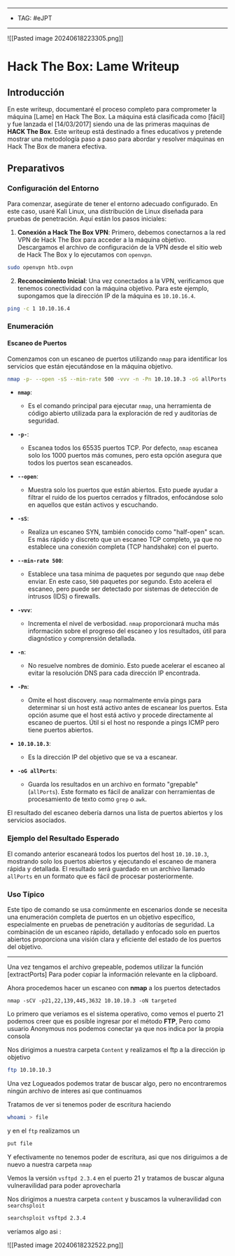 
---
- TAG: #eJPT
----
![[Pasted image 20240618223305.png]]
# Hack The Box: Lame Writeup

## Introducción

En este writeup, documentaré el proceso completo para comprometer la máquina [Lame] en Hack The Box. La máquina está clasificada como [fácil] y fue lanzada el [14/03/2017] siendo una de las primeras maquinas de **HACK The Box**. Este writeup está destinado a fines educativos y pretende mostrar una metodología paso a paso para abordar y resolver máquinas en Hack The Box de manera efectiva.

## Preparativos

### Configuración del Entorno

Para comenzar, asegúrate de tener el entorno adecuado configurado. En este caso, usaré Kali Linux, una distribución de Linux diseñada para pruebas de penetración. Aquí están los pasos iniciales:

1. **Conexión a Hack The Box VPN**: Primero, debemos conectarnos a la red VPN de Hack The Box para acceder a la máquina objetivo. Descargamos el archivo de configuración de la VPN desde el sitio web de Hack The Box y lo ejecutamos con `openvpn`.
    
```sh
sudo openvpn htb.ovpn
````
    
2. **Reconocimiento Inicial**: Una vez conectados a la VPN, verificamos que tenemos conectividad con la máquina objetivo. Para este ejemplo, supongamos que la dirección IP de la máquina es `10.10.16.4`.
    
````zsh
ping -c 1 10.10.16.4
````


### Enumeración

#### Escaneo de Puertos

Comenzamos con un escaneo de puertos utilizando `nmap` para identificar los servicios que están ejecutándose en la máquina objetivo.

```sh
nmap -p- --open -sS --min-rate 500 -vvv -n -Pn 10.10.10.3 -oG allPorts
```

- **`nmap`**:
    
    - Es el comando principal para ejecutar `nmap`, una herramienta de código abierto utilizada para la exploración de red y auditorías de seguridad.
- **`-p-`**:
    
    - Escanea todos los 65535 puertos TCP. Por defecto, `nmap` escanea solo los 1000 puertos más comunes, pero esta opción asegura que todos los puertos sean escaneados.
- **`--open`**:
    
    - Muestra solo los puertos que están abiertos. Esto puede ayudar a filtrar el ruido de los puertos cerrados y filtrados, enfocándose solo en aquellos que están activos y escuchando.
- **`-sS`**:
    
    - Realiza un escaneo SYN, también conocido como "half-open" scan. Es más rápido y discreto que un escaneo TCP completo, ya que no establece una conexión completa (TCP handshake) con el puerto.
- **`--min-rate 500`**:
    
    - Establece una tasa mínima de paquetes por segundo que `nmap` debe enviar. En este caso, `500` paquetes por segundo. Esto acelera el escaneo, pero puede ser detectado por sistemas de detección de intrusos (IDS) o firewalls.
- **`-vvv`**:
    
    - Incrementa el nivel de verbosidad. `nmap` proporcionará mucha más información sobre el progreso del escaneo y los resultados, útil para diagnóstico y comprensión detallada.
- **`-n`**:
    
    - No resuelve nombres de dominio. Esto puede acelerar el escaneo al evitar la resolución DNS para cada dirección IP encontrada.
- **`-Pn`**:
    
    - Omite el host discovery. `nmap` normalmente envía pings para determinar si un host está activo antes de escanear los puertos. Esta opción asume que el host está activo y procede directamente al escaneo de puertos. Útil si el host no responde a pings ICMP pero tiene puertos abiertos.
- **`10.10.10.3`**:
    
    - Es la dirección IP del objetivo que se va a escanear.
- **`-oG allPorts`**:
    
    - Guarda los resultados en un archivo en formato "grepable" (`allPorts`). Este formato es fácil de analizar con herramientas de procesamiento de texto como `grep` o `awk`.

El resultado del escaneo debería darnos una lista de puertos abiertos y los servicios asociados.


### Ejemplo del Resultado Esperado

El comando anterior escaneará todos los puertos del host `10.10.10.3`, mostrando solo los puertos abiertos y ejecutando el escaneo de manera rápida y detallada. El resultado será guardado en un archivo llamado `allPorts` en un formato que es fácil de procesar posteriormente.

### Uso Típico

Este tipo de comando se usa comúnmente en escenarios donde se necesita una enumeración completa de puertos en un objetivo específico, especialmente en pruebas de penetración y auditorías de seguridad. La combinación de un escaneo rápido, detallado y enfocado solo en puertos abiertos proporciona una visión clara y eficiente del estado de los puertos del objetivo.

-----

Una vez tengamos el archivo grepeable, podemos utilizar la función [extractPorts] Para poder copiar la información relevante en la clipboard.

Ahora procedemos hacer un escaneo con **nmap** a los puertos detectados

```zhs
nmap -sCV -p21,22,139,445,3632 10.10.10.3 -oN targeted
```

Lo primero que veriamos es el sistema operativo, como vemos el puerto 21 podemos creer que es posible ingresar por el método **FTP**, Pero como usuario Anonymous nos podemos conectar ya que nos indica por la propia consola

Nos dirigimos a nuestra carpeta `Content` y realizamos el ftp a la dirección ip objetivo

```zsh
ftp 10.10.10.3
```

Una vez Logueados podemos tratar de buscar algo, pero no encontraremos ningún archivo de interes asi que continuamos

Tratamos de ver si tenemos poder de escritura haciendo 

```zsh
whoami > file
```

y en el `ftp` realizamos un 

```zsh
put file
```

Y efectivamente no tenemos poder de escritura, asi que nos diriguimos a de nuevo a nuestra carpeta `nmap`

Vemos la versión `vsftpd 2.3.4` en el puerto 21 y tratamos de buscar alguna vulneravilidad para poder aprovecharla

Nos dirigimos a nuestra carpeta `content` y buscamos la vulneravilidad con `searchsploit`

```bash
searchsploit vsftpd 2.3.4
```

veríamos algo asi :

![[Pasted image 20240618232522.png]]